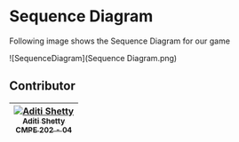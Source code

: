 # Sequence Diagram
Following image shows the Sequence Diagram for our game

![SequenceDiagram](Sequence Diagram.png)

## Contributor

| [![Aditi Shetty](https://avatars.githubusercontent.com/shettyaditi?s=100)<br /><sub>Aditi Shetty<br />CMPE 202 - 04</sub>](https://github.com/shettyaditi)<br /> |
| :---: |
